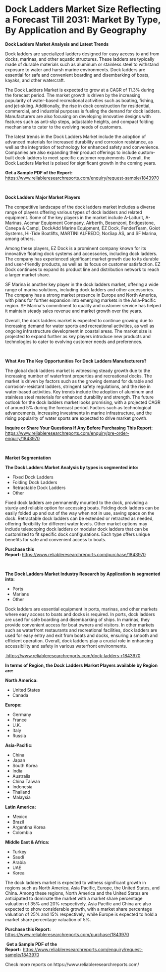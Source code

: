 <p><h1>Dock Ladders Market Size Reflecting a Forecast Till 2031: Market By Type, By Application and By Geography</h1></p><p><strong>Dock Ladders Market Analysis and Latest Trends</strong></p>
<p><p>Dock ladders are specialized ladders designed for easy access to and from docks, marinas, and other aquatic structures. These ladders are typically made of durable materials such as aluminum or stainless steel to withstand exposure to water and harsh marine environments. Dock ladders are essential for safe and convenient boarding and disembarking of boats, kayaks, and other watercraft.</p><p>The Dock Ladders Market is expected to grow at a CAGR of 11.3% during the forecast period. The market growth is driven by the increasing popularity of water-based recreational activities such as boating, fishing, and jet-skiing. Additionally, the rise in dock construction for residential, commercial, and industrial purposes is fueling the demand for dock ladders. Manufacturers are also focusing on developing innovative designs with features such as anti-slip steps, adjustable heights, and compact folding mechanisms to cater to the evolving needs of customers.</p><p>The latest trends in the Dock Ladders Market include the adoption of advanced materials for increased durability and corrosion resistance, as well as the integration of technology for enhanced safety and convenience. Companies are also expanding their product offerings to include custom-built dock ladders to meet specific customer requirements. Overall, the Dock Ladders Market is poised for significant growth in the coming years.</p></p>
<p><strong>Get a Sample PDF of the Report:&nbsp;</strong> <a href="https://www.reliableresearchreports.com/enquiry/request-sample/1843970">https://www.reliableresearchreports.com/enquiry/request-sample/1843970</a></p>
<p>&nbsp;</p>
<p><strong>Dock Ladders Major Market Players</strong></p>
<p><p>The competitive landscape of the dock ladders market includes a diverse range of players offering various types of dock ladders and related equipment. Some of the key players in the market include A-Laiturit, A-Marinas, Accmar Equipment Company, Airberth, Besenzoni, Bridgestone, Canepa & Campi, DockAdd Marine Equipment, EZ Dock, FenderTeam, Goiot Systems, Hi-Tide Boatlifts, MARTINI ALFREDO, NorSap AS, and SF Marina, among others.</p><p>Among these players, EZ Dock is a prominent company known for its innovative floating dock systems and accessories, including dock ladders. The company has experienced significant market growth due to its durable and user-friendly products, as well as its focus on customer satisfaction. EZ Dock continues to expand its product line and distribution network to reach a larger market share.</p><p>SF Marina is another key player in the dock ladders market, offering a wide range of marina solutions, including dock ladders and other accessories. The company has a strong market presence in Europe and North America, with plans for further expansion into emerging markets in the Asia-Pacific region. SF Marina's commitment to quality and customer service has helped it maintain steady sales revenue and market growth over the years.</p><p>Overall, the dock ladders market is expected to continue growing due to increasing demand for water sports and recreational activities, as well as ongoing infrastructure development in coastal areas. The market size is projected to expand further as key players introduce new products and technologies to cater to evolving customer needs and preferences.</p></p>
<p>&nbsp;</p>
<p><strong>What Are The Key Opportunities For Dock Ladders Manufacturers?</strong></p>
<p><p>The global dock ladders market is witnessing steady growth due to the increasing number of waterfront properties and recreational docks. The market is driven by factors such as the growing demand for durable and corrosion-resistant ladders, stringent safety regulations, and the rise in water-based activities. Key trends include the adoption of aluminum and stainless steel materials for enhanced durability and strength. The future outlook for the dock ladders market looks promising, with a projected CAGR of around 5% during the forecast period. Factors such as technological advancements, increasing investments in marine infrastructure, and the rising popularity of water sports are expected to drive market growth.</p></p>
<p><strong>Inquire or Share Your Questions If Any Before Purchasing This Report:</strong> <a href="https://www.reliableresearchreports.com/enquiry/pre-order-enquiry/1843970">https://www.reliableresearchreports.com/enquiry/pre-order-enquiry/1843970</a></p>
<p>&nbsp;</p>
<p><strong>Market Segmentation</strong></p>
<p><strong>The Dock Ladders Market Analysis by types is segmented into:</strong></p>
<p><ul><li>Fixed Dock Ladders</li><li>Folding Dock Ladders</li><li>Retractable Dock Ladders</li><li>Other</li></ul></p>
<p><p>Fixed dock ladders are permanently mounted to the dock, providing a sturdy and reliable option for accessing boats. Folding dock ladders can be easily folded up and out of the way when not in use, saving space on the dock. Retractable dock ladders can be extended or retracted as needed, offering flexibility for different water levels. Other market options may include telescoping dock ladders or modular dock ladders that can be customized to fit specific dock configurations. Each type offers unique benefits for safe and convenient access to boats.</p></p>
<p><strong>Purchase this Report:&nbsp;</strong><a href="https://www.reliableresearchreports.com/purchase/1843970">https://www.reliableresearchreports.com/purchase/1843970</a></p>
<p>&nbsp;</p>
<p><strong>The Dock Ladders Market Industry Research by Application is segmented into:</strong></p>
<p><ul><li>Ports</li><li>Marians</li><li>Other</li></ul></p>
<p><p>Dock ladders are essential equipment in ports, marinas, and other markets where easy access to boats and docks is required. In ports, dock ladders are used for safe boarding and disembarking of ships. In marinas, they provide convenient access for boat owners and visitors. In other markets such as waterfront restaurants and recreational facilities, dock ladders are used for easy entry and exit from boats and docks, ensuring a smooth and efficient operation. Overall, dock ladders play a crucial role in enhancing accessibility and safety in various waterfront environments.</p></p>
<p><a href="https://www.reliableresearchreports.com/dock-ladders-r1843970">&nbsp;https://www.reliableresearchreports.com/dock-ladders-r1843970</a></p>
<p><strong>In terms of Region, the Dock Ladders Market Players available by Region are:</strong></p>
<p>
    <p> <strong> North America: </strong>
        <ul>
            <li>United States</li>
            <li>Canada</li>
        </ul>
        </p> 
    <p> <strong> Europe: </strong>
        <ul>
            <li>Germany</li>
            <li>France</li>
            <li>U.K.</li>
            <li>Italy</li>
            <li>Russia</li>
        </ul>
        </p> 
    <p> <strong> Asia-Pacific: </strong>
        <ul>
            <li>China</li>
            <li>Japan</li>
            <li>South Korea</li>
            <li>India</li>
            <li>Australia</li>
            <li>China Taiwan</li>
            <li>Indonesia</li>
            <li>Thailand</li>
            <li>Malaysia</li>
        </ul>
        </p> 
    <p> <strong> Latin America: </strong>
        <ul>
            <li>Mexico</li>
            <li>Brazil</li>
            <li>Argentina Korea</li>
            <li>Colombia</li>
        </ul>
        </p> 
    <p> <strong> Middle East & Africa: </strong>
        <ul>
            <li>Turkey</li>
            <li>Saudi</li>
            <li>Arabia</li>
            <li>UAE</li>
            <li>Korea</li>
        </ul>
    </p>
    </p>
<p><p>The dock ladders market is expected to witness significant growth in regions such as North America, Asia Pacific, Europe, the United States, and China. Among these regions, North America and the United States are anticipated to dominate the market with a market share percentage valuation of 35% and 20% respectively. Asia Pacific and China are also expected to show considerable growth, with a market share percentage valuation of 25% and 15% respectively, while Europe is expected to hold a market share percentage valuation of 5%.</p></p>
<p><strong>Purchase this Report: </strong><a href="https://www.reliableresearchreports.com/purchase/1843970">https://www.reliableresearchreports.com/purchase/1843970</a></p>
<p>&nbsp;<strong>Get a Sample PDF of the Report:&nbsp;&nbsp;</strong><a href="https://www.reliableresearchreports.com/enquiry/request-sample/1843970">https://www.reliableresearchreports.com/enquiry/request-sample/1843970</a></p>
<p><strong></strong></p>
<p>Check more reports on https://www.reliableresearchreports.com/</p>